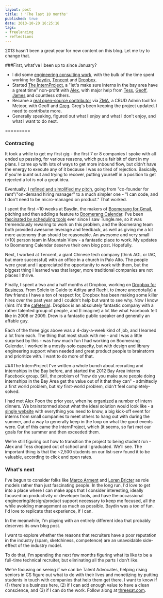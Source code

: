 ```yaml
---
layout: post
title: ! 'The last 10 months'
published: true
date: 2013-10-20 16:25:18
tags:
- freelancing
- reflections
---
```


2013 hasn't been a great year for new content on this blog. Let me try to change that.

###First, what've I been up to since January?

- I did some [engineering consulting work](http://calldownmule.com), with the bulk of the time spent working for [Baydin](http://baydin.com), [Tencent](http://tencent.com) and [Dropbox](http://dropbox.com).
- Started [The InternProject](http://theinternproject.com), a "let's make sure interns in the bay area have a great time" non-profit with [Alex](https://twitter.com/theAlexPoon), with major help from [Tess](http://tessrinearson.com/), [Geoff](http://yef.im), [James](https://twitter.com/jofeuereisen) and countless others.
- Became a [real open-source contributor](https://github.com/gterrono/meteor-admin-ui) via [ZMA](https://atmosphere.meteor.com/package/z-mongo-admin), a CRUD Admin tool for Meteor, with Geoff and [Greg](https://github.com/gterrono). Greg's been keeping the project updated. I need to contribute more.
- Generally speaking, figured out what I enjoy and what I don't enjoy, and what I want to do next.

=========

### Contracting

It took a while to get my first gig - the first 7 or 8 companies I spoke with all ended up passing, for various reasons, which put a fair bit of dent in my plans. I came up with lots of ways to get more inbound flow, but didn't have the energy to execute any of it because I was so tired of rejection. Basically, if you're burnt out and trying to recover, putting yourself in a position to get rejected a lot is not a great idea.

Eventually, I [refined and simplified my pitch](http://calldownmule.com), going from "co-founder for rent"/"on-demand hiring manager" to a much simpler one - "I can code, and I don't need to be micro-managed on product."  That worked.

I spent the first ~10 weeks at Baydin, the makers of [Boomerang for Gmail](http://boomerangforgmail.com), pitching and then adding a feature to [Boomerang Calendar](http://thenextweb.com/apps/2013/09/19/no-more-to-and-fro-boomerang-calendar-plugin-now-lets-you-schedule-meetings-within-a-single-email/). I've been [fascinated by scheduling tools](http://alexeymk.com/too-cool-for-tungleme/) ever since I saw Tungle.me, so it was tremendously rewaring to work on this problem, and the Boomerang team both provided awesome leverage and feedback, as well as giving me a lot more autonomy than should be reasonable. An awesome and very small (<10) person team in Mountain View - a fantastic place to work. My updates to Boomerang Calendar deserve their own blog post. Hopefully.

Next, I worked at Tencent, a giant Chinese tech company (think AOL or IAC, but more successful) with an office in a church in Palo Alto.  The people were great and I appreciated the opportunity to work with them, but the biggest thing I learned was that larger, more traditional companies are not places I thrive.

Finally, I spent a two and a half months at Dropbox, working on [Dropbox for Business](http://dropbox.com/business). From Soleio to Guido to Aditya and Ruchi, to (more anecdotally) a few friends I have a ton of respect for, Dropbox has been making some killer hires over the past year and I couldn't help but want to see why. Now I know (hint: it's the [cafeteria](http://www.yelp.com/biz/tuck-shop-san-francisco#hrid:Gt4mhrYlre763rv1CMXpDA)). Dropbox is an absolutely fantastic company with a rather talented group of people, and (I imagine) a lot like what Facebook felt like in 2008 or 2009. Drew is a fantastic public speaker and generally an affable guy.

Each of the three gigs above was a 4-day-a-week kind of job, and I learned a lot from each. The thing that most stuck with me - and I was a little surprised by this - was how much fun I had working on Boomerang Calendar. I worked in a mostly-solo capacity, but with design and library engineering support when needed and great product people to brainstorm and prioritize with. I want to do more of that.

###The InternProject
I've written a whole bunch about recruiting and internships in the Bay before, and started the 2012 Bay Area interns Facebook group. Still, the problem of "how do you make sure people doing internships in the Bay Area get the value out of it that they can" - admittedly a first world problem, but *my* first-world problem, didn't feel completely-solved.

I had met Alex Poon the prior year, when he organized a number of intern dinners. We brainstormed about what the ideal solution would look like - a [single website](http://theinternproject.com) with everything you need to know, a big kick-off event for interns from small companies to meet others to hang out with during the summer, and a way to generally keep in the loop on what the good events were. Out of this came the InternProject, which (it seems, so far) met our goals for the summer and then exceeded them.

We're still figuring out how to transition the project to being student run - Alex and Tess dropped out of school and I graduated. We'll see.  The important thing is that the ~2,500 students on our list-serv found it to be valuable, according to click and open rates.

### What's next
I've begun to consider folks like [Marco Arment](http://marco.org) and [Loren Bricter](https://twitter.com/lorenb) as role models rather than just fascinating people. In the long run, I'd love to get into a place where I can make apps that I consider interesting, ideally focused on productivity or developer tools, and have the occassional engineering/design/product support necessary to keep me focused, all the while avoiding management as much as possible. Baydin was a *ton* of fun. I'd love to replicate that experience, if I can.

In the meanwhile, I'm playing with an entirely different idea that probably deserves its own blog post.

I want to explore whether the reasons that recruiters have a poor reputation in the industry (spam, sketchiness, competence) are an unavoidable side-effect of the industry model.

To do that, I'm spending the next few months figuring what its like to be a full-time technical recruiter, but eliminating all the parts I don't like.

We're focusing on seeing if we can be Talent Advocates, helping rising seniors in CS figure out what to do with their lives and monetizing by putting students in touch with companies that help them get there. I want to know if (1) there's a business here, (2) if I can add enough value to have a clean conscience, and (3) if I can do the work. Follow along at [threesat.com](http://threesat.com).
